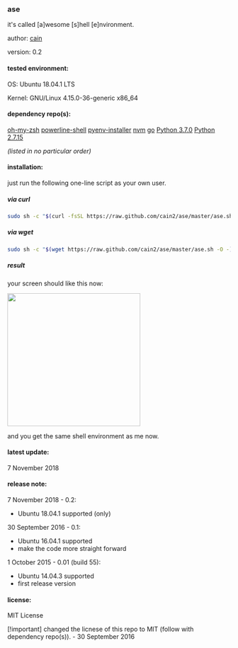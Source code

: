 ### ase
it's called [a]wesome [s]hell [e]nvironment.

author: [cain](mailto:cain@jitpo.com)

version: 0.2


#### tested environment:
OS: Ubuntu 18.04.1 LTS

Kernel: GNU/Linux 4.15.0-36-generic x86_64


#### dependency repo(s):
[oh-my-zsh](https://github.com/robbyrussell/oh-my-zsh)
[powerline-shell](https://github.com/b-ryan/powerline-shell)
[pyenv-installer](https://github.com/pyenv/pyenv-installer)
[nvm](https://github.com/creationix/nvm)
[go](https://storage.googleapis.com/golang/getgo/installer_linux)
[Python 3.7.0](https://www.python.org/ftp/python/3.7.0/Python-3.7.0.tar.xz)
[Python 2.7.15](https://www.python.org/ftp/python/2.7.15/Python-2.7.15.tar.xz)

*(listed in no particular order)*


#### installation:
just run the following one-line script as your own user.


##### via curl
```bash
sudo sh -c "$(curl -fsSL https://raw.github.com/cain2/ase/master/ase.sh)"
```

##### via wget
```bash
sudo sh -c "$(wget https://raw.github.com/cain2/ase/master/ase.sh -O -)"
```


##### result
your screen should like this now:

<img src="https://raw.githubusercontent.com/cain2/ase/master/capture/capture-1.png" width="300px">

and you get the same shell environment as me now.


#### latest update:
7 November 2018


#### release note:
7 November 2018 - 0.2:
* Ubuntu 18.04.1 supported (only)

30 September 2016 - 0.1:
* Ubuntu 16.04.1 supported
* make the code more straight forward

1 October 2015 - 0.01 (build 55):
* Ubuntu 14.04.3 supported
* first release version

#### license:
MIT License

[!important] changed the licnese of this repo to MIT (follow with dependency repo(s)). - 30 September 2016

